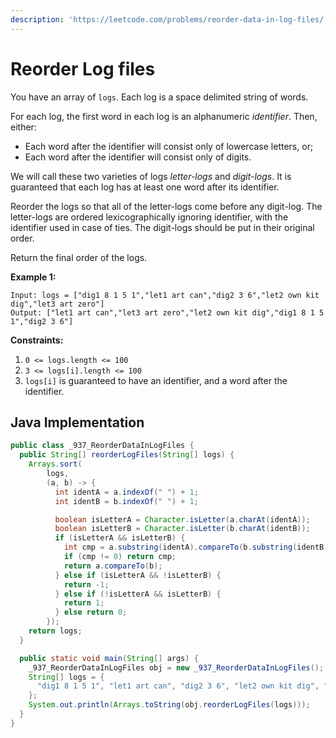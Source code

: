 ```yaml
---
description: 'https://leetcode.com/problems/reorder-data-in-log-files/'
---
```


# Reorder Log files

You have an array of `logs`.  Each log is a space delimited string of words.

For each log, the first word in each log is an alphanumeric _identifier_.  Then, either:

* Each word after the identifier will consist only of lowercase letters, or;
* Each word after the identifier will consist only of digits.

We will call these two varieties of logs _letter-logs_ and _digit-logs_.  It is guaranteed that each log has at least one word after its identifier.

Reorder the logs so that all of the letter-logs come before any digit-log.  The letter-logs are ordered lexicographically ignoring identifier, with the identifier used in case of ties.  The digit-logs should be put in their original order.

Return the final order of the logs.

**Example 1:**

```text
Input: logs = ["dig1 8 1 5 1","let1 art can","dig2 3 6","let2 own kit dig","let3 art zero"]
Output: ["let1 art can","let3 art zero","let2 own kit dig","dig1 8 1 5 1","dig2 3 6"]
```

**Constraints:**

1. `0 <= logs.length <= 100`
2. `3 <= logs[i].length <= 100`
3. `logs[i]` is guaranteed to have an identifier, and a word after the identifier.

## Java Implementation

```java
public class _937_ReorderDataInLogFiles {
  public String[] reorderLogFiles(String[] logs) {
    Arrays.sort(
        logs,
        (a, b) -> {
          int identA = a.indexOf(" ") + 1;
          int identB = b.indexOf(" ") + 1;

          boolean isLetterA = Character.isLetter(a.charAt(identA));
          boolean isLetterB = Character.isLetter(b.charAt(identB));
          if (isLetterA && isLetterB) {
            int cmp = a.substring(identA).compareTo(b.substring(identB));
            if (cmp != 0) return cmp;
            return a.compareTo(b);
          } else if (isLetterA && !isLetterB) {
            return -1;
          } else if (!isLetterA && isLetterB) {
            return 1;
          } else return 0;
        });
    return logs;
  }

  public static void main(String[] args) {
    _937_ReorderDataInLogFiles obj = new _937_ReorderDataInLogFiles();
    String[] logs = {
      "dig1 8 1 5 1", "let1 art can", "dig2 3 6", "let2 own kit dig", "let3 art zero"
    };
    System.out.println(Arrays.toString(obj.reorderLogFiles(logs)));
  }
}
```

